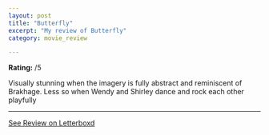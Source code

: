 ```yaml
---
layout: post
title: "Butterfly"
excerpt: "My review of Butterfly"
category: movie_review

---
```


**Rating:** /5

Visually stunning when the imagery is fully abstract and reminiscent of Brakhage. Less so when Wendy and Shirley dance and rock each other playfully

<hr>

[See Review on Letterboxd](https://boxd.it/4ohuf3)
